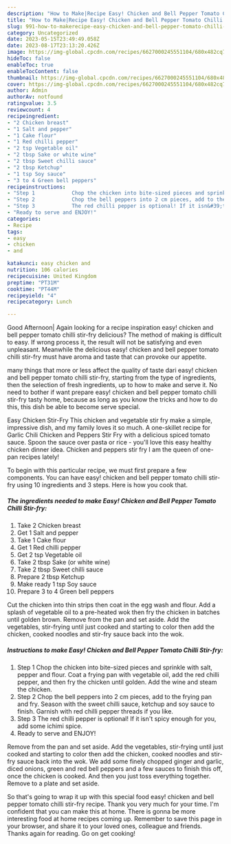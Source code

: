 ```yaml
---
description: "How to Make|Recipe Easy! Chicken and Bell Pepper Tomato Chilli Stir-fry {That is Special"
title: "How to Make|Recipe Easy! Chicken and Bell Pepper Tomato Chilli Stir-fry {That is Special"
slug: 991-how-to-makerecipe-easy-chicken-and-bell-pepper-tomato-chilli-stir-fry-that-is-special
category: Uncategorized
date: 2023-05-15T23:49:49.058Z
date: 2023-08-17T23:13:20.426Z
image: https://img-global.cpcdn.com/recipes/6627000245551104/680x482cq70/easy-chicken-and-bell-pepper-tomato-chilli-stir-fry-recipe-main-photo.jpg
hideToc: false
enableToc: true
enableTocContent: false
thumbnail: https://img-global.cpcdn.com/recipes/6627000245551104/680x482cq70/easy-chicken-and-bell-pepper-tomato-chilli-stir-fry-recipe-main-photo.jpg
cover: https://img-global.cpcdn.com/recipes/6627000245551104/680x482cq70/easy-chicken-and-bell-pepper-tomato-chilli-stir-fry-recipe-main-photo.jpg
author: Admin
authorAv: notfound
ratingvalue: 3.5
reviewcount: 4
recipeingredient:
- "2 Chicken breast"
- "1 Salt and pepper"
- "1 Cake flour"
- "1 Red chilli pepper"
- "2 tsp Vegetable oil"
- "2 tbsp Sake or white wine"
- "2 tbsp Sweet chilli sauce"
- "2 tbsp Ketchup"
- "1 tsp Soy sauce"
- "3 to 4 Green bell peppers"
recipeinstructions:
- "Step 1            Chop the chicken into bite-sized pieces and sprinkle with salt, pepper and flour. Coat a frying pan with vegetable oil, add the red chilli pepper, and then fry the chicken until golden. Add the wine and steam the chicken."
- "Step 2            Chop the bell peppers into 2 cm pieces, add to the frying pan and fry. Season with the sweet chilli sauce, ketchup and soy sauce to finish. Garnish with red chilli pepper threads if you like."
- "Step 3            The red chilli pepper is optional! If it isn&#39;t spicy enough for you, add some ichimi spice."
- "Ready to serve and ENJOY!"
categories:
- Recipe
tags:
- easy
- chicken
- and

katakunci: easy chicken and 
nutrition: 106 calories
recipecuisine: United Kingdom
preptime: "PT31M"
cooktime: "PT44M"
recipeyield: "4"
recipecategory: Lunch

---
```



Good Afternoon| Again looking for a recipe inspiration easy! chicken and bell pepper tomato chilli stir-fry delicious? The method of making is difficult to easy. If wrong process it, the result will not be satisfying and even unpleasant. Meanwhile the delicious easy! chicken and bell pepper tomato chilli stir-fry must have aroma and taste that can provoke our appetite.






many things that more or less affect the quality of taste dari easy! chicken and bell pepper tomato chilli stir-fry, starting from the type of ingredients, then the selection of fresh ingredients, up to how to make and serve it. No need to bother if want prepare easy! chicken and bell pepper tomato chilli stir-fry tasty home, because as long as you know the tricks and how to do this, this dish be able to become serve special.


Easy Chicken Stir-Fry This chicken and vegetable stir fry make a simple, impressive dish, and my family loves it so much. A one-skillet recipe for Garlic Chili Chicken and Peppers Stir Fry with a delicious spiced tomato sauce. Spoon the sauce over pasta or rice - you&#39;ll love this easy healthy chicken dinner idea. Chicken and peppers stir fry I am the queen of one-pan recipes lately!


To begin with this particular recipe, we must first prepare a few components. You can have easy! chicken and bell pepper tomato chilli stir-fry using 10 ingredients and 3 steps. Here is how you cook that.

<!--inarticleads1-->

##### The ingredients needed to make Easy! Chicken and Bell Pepper Tomato Chilli Stir-fry:

1. Take 2 Chicken breast
1. Get 1 Salt and pepper
1. Take 1 Cake flour
1. Get 1 Red chilli pepper
1. Get 2 tsp Vegetable oil
1. Take 2 tbsp Sake (or white wine)
1. Take 2 tbsp Sweet chilli sauce
1. Prepare 2 tbsp Ketchup
1. Make ready 1 tsp Soy sauce
1. Prepare 3 to 4 Green bell peppers


Cut the chicken into thin strips then coat in the egg wash and flour. Add a splash of vegetable oil to a pre-heated wok then fry the chicken in batches until golden brown. Remove from the pan and set aside. Add the vegetables, stir-frying until just cooked and starting to color then add the chicken, cooked noodles and stir-fry sauce back into the wok. 

<!--inarticleads2-->

##### Instructions to make Easy! Chicken and Bell Pepper Tomato Chilli Stir-fry:

1. Step 1            Chop the chicken into bite-sized pieces and sprinkle with salt, pepper and flour. Coat a frying pan with vegetable oil, add the red chilli pepper, and then fry the chicken until golden. Add the wine and steam the chicken.
1. Step 2            Chop the bell peppers into 2 cm pieces, add to the frying pan and fry. Season with the sweet chilli sauce, ketchup and soy sauce to finish. Garnish with red chilli pepper threads if you like.
1. Step 3            The red chilli pepper is optional! If it isn&#39;t spicy enough for you, add some ichimi spice.
1. Ready to serve and ENJOY!

Remove from the pan and set aside. Add the vegetables, stir-frying until just cooked and starting to color then add the chicken, cooked noodles and stir-fry sauce back into the wok. We add some finely chopped ginger and garlic, diced onions, green and red bell peppers and a few sauces to finish this off, once the chicken is cooked. And then you just toss everything together. Remove to a plate and set aside. 

So that's going to wrap it up with this special food easy! chicken and bell pepper tomato chilli stir-fry recipe. Thank you very much for your time. I'm confident that you can make this at home. There is gonna be more interesting food at home recipes coming up. Remember to save this page in your browser, and share it to your loved ones, colleague and friends. Thanks again for reading. Go on get cooking!
